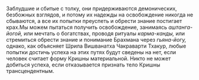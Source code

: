 Заблудшие и сбитые с толку, они придерживаются демонических, безбожных взглядов, и потому их надежды на освобождение никогда не сбываются, а все их попытки преуспеть и обрести знание постигает крах.Мы можем пытаться получить освобождение, занимаясь _аштанга-йогой,_ или мечтать о богатствах, проводя ритуалы _карма-канды,_ или стремиться обрести знание и понимание Брахмана через _гьяна-йогу,_ однако, как объясняет Шрила Вишванатха Чакраварти Тхакур, любые попытки достичь успеха на этих путях будут сведены на нет, если человек считает форму Кришны материальной. Никто не может добиться успеха, если отказывается признать тело Кришны трансцендентным.